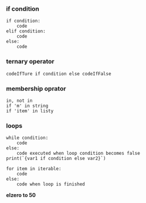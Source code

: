 ### if condition
```
if condition:
    code
elif condition:
    code
else:
    code
```
### ternary operator
```
codeIfTure if condition else codeIfFalse 
```
### membership oprator
```
in, not in
if 'm' in string
if 'item' in listy
```
### loops
```
while condition:
    code
else:
    code executed when loop condition becomes false
print(`{var1 if condition else var2}`)
```
```
for item in iterable:
    code
else:
    code when loop is finished
```
**elzero to 50**